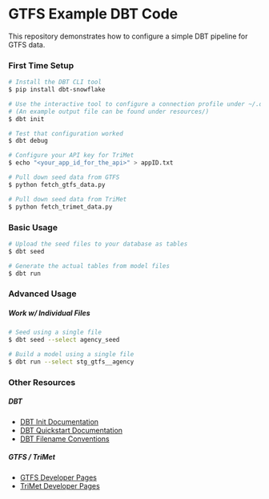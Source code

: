 # GTFS Example DBT Code

This repository demonstrates how to configure a simple DBT pipeline for GTFS data.


### First Time Setup

```bash
# Install the DBT CLI tool
$ pip install dbt-snowflake

# Use the interactive tool to configure a connection profile under ~/.dbt/profiles.yml
# (An example output file can be found under resources/)
$ dbt init

# Test that configuration worked
$ dbt debug

# Configure your API key for TriMet
$ echo "<your_app_id_for_the_api>" > appID.txt

# Pull down seed data from GTFS
$ python fetch_gtfs_data.py

# Pull down seed data from TriMet
$ python fetch_trimet_data.py
```

### Basic Usage

```bash
# Upload the seed files to your database as tables
$ dbt seed

# Generate the actual tables from model files 
$ dbt run
```

### Advanced Usage

##### Work w/ Individual Files

```bash
# Seed using a single file
$ dbt seed --select agency_seed

# Build a model using a single file
$ dbt run --select stg_gtfs__agency
```

### Other Resources

##### DBT

* [DBT Init Documentation](https://docs.getdbt.com/reference/commands/init)
* [DBT Quickstart Documentation](https://docs.getdbt.com/quickstarts/manual-install?step=1)
* [DBT Filename Conventions](https://docs.getdbt.com/guides/best-practices/how-we-structure/2-staging#staging-files-and-folders)

##### GTFS / TriMet
* [GTFS Developer Pages](https://developers.google.com/transit/gtfs-realtime)
* [TriMet Developer Pages](https://developer.trimet.org/)